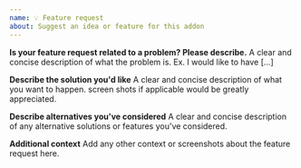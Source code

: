 ```yaml
---
name: 💡 Feature request
about: Suggest an idea or feature for this addon
---
```


**Is your feature request related to a problem? Please describe.**
A clear and concise description of what the problem is. Ex. I would like to have [...]

**Describe the solution you'd like**
A clear and concise description of what you want to happen. 
screen shots if applicable would be greatly appreciated.

**Describe alternatives you've considered**
A clear and concise description of any alternative solutions or features you've considered.

**Additional context**
Add any other context or screenshots about the feature request here.
